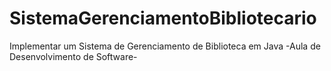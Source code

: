 # SistemaGerenciamentoBibliotecario
Implementar um Sistema de Gerenciamento de Biblioteca em Java -Aula de Desenvolvimento de Software-
